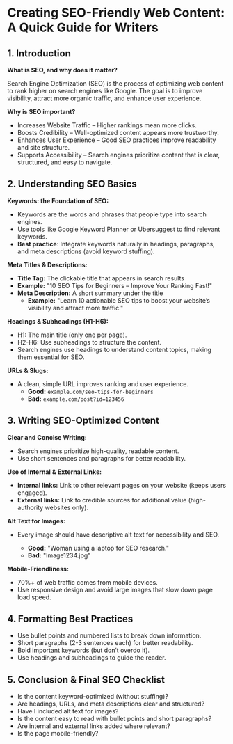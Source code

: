 # Creating SEO-Friendly Web Content: A Quick Guide for Writers

## 1. Introduction  

**What is SEO, and why does it matter?**

Search Engine Optimization (SEO) is the process of optimizing web content to rank higher on search engines like Google. The goal is to improve visibility, attract more organic traffic, and enhance user experience.

**Why is SEO important?**

- Increases Website Traffic – Higher rankings mean more clicks.
- Boosts Credibility – Well-optimized content appears more trustworthy.
- Enhances User Experience – Good SEO practices improve readability and site structure.
- Supports Accessibility – Search engines prioritize content that is clear, structured, and easy to navigate.

## 2. Understanding SEO Basics

**Keywords: the Foundation of SEO:**

 - Keywords are the words and phrases that people type into search engines.
 - Use tools like Google Keyword Planner or Ubersuggest to find relevant keywords.
 - **Best practice**: Integrate keywords naturally in headings, paragraphs, and meta descriptions (avoid keyword stuffing).

 **Meta Titles & Descriptions:**

 - **Title Tag:** The clickable title that appears in search results  
 - **Example:** "10 SEO Tips for Beginners – Improve Your Ranking Fast!" 
 - **Meta Description:** A short summary under the title 
   - **Example:** "Learn 10 actionable SEO tips to boost your website’s visibility and attract more traffic."


**Headings & Subheadings (H1-H6):**

- H1: The main title (only one per page).
- H2-H6: Use subheadings to structure the content.
- Search engines use headings to understand content topics, making them essential for SEO.

**URLs & Slugs:**

- A clean, simple URL improves ranking and user experience.
  - **Good:** `example.com/seo-tips-for-beginners`
  - **Bad:** `example.com/post?id=123456`

## 3. Writing SEO-Optimized Content

**Clear and Concise Writing:**
  
- Search engines prioritize high-quality, readable content.
- Use short sentences and paragraphs for better readability.

**Use of Internal & External Links:**

- **Internal links:** Link to other relevant pages on your website (keeps users engaged).
- **External links:** Link to credible sources for additional value (high-authority websites only).


**Alt Text for Images:**

- Every image should have descriptive alt text for accessibility and SEO.

  - **Good:** "Woman using a laptop for SEO research."
  - **Bad:** "Image1234.jpg"

**Mobile-Friendliness:**

 - 70%+ of web traffic comes from mobile devices.
 - Use responsive design and avoid large images that slow down page load speed.

## 4. Formatting Best Practices

- Use bullet points and numbered lists to break down information.
- Short paragraphs (2-3 sentences each) for better readability.
- Bold important keywords (but don’t overdo it).
- Use headings and subheadings to guide the reader.

## 5. Conclusion & Final SEO Checklist

 - Is the content keyword-optimized (without stuffing)?
 - Are headings, URLs, and meta descriptions clear and structured?
 - Have I included alt text for images?
 - Is the content easy to read with bullet points and short paragraphs?
 - Are internal and external links added where relevant?
 - Is the page mobile-friendly?
